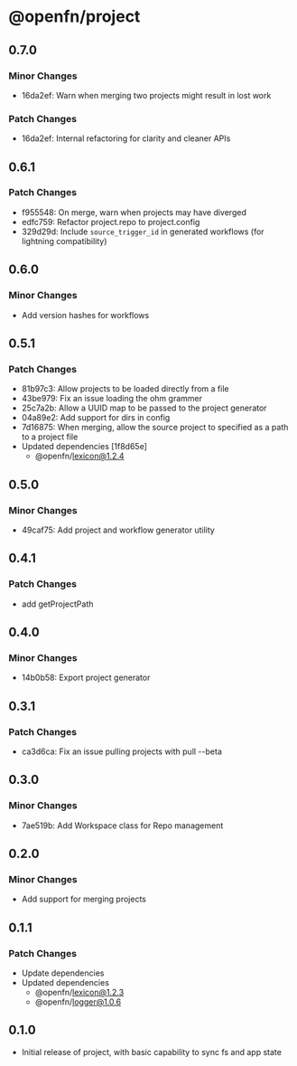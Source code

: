 # @openfn/project

## 0.7.0

### Minor Changes

- 16da2ef: Warn when merging two projects might result in lost work

### Patch Changes

- 16da2ef: Internal refactoring for clarity and cleaner APIs

## 0.6.1

### Patch Changes

- f955548: On merge, warn when projects may have diverged
- edfc759: Refactor project.repo to project.config
- 329d29d: Include `source_trigger_id` in generated workflows (for lightning compatibility)

## 0.6.0

### Minor Changes

- Add version hashes for workflows

## 0.5.1

### Patch Changes

- 81b97c3: Allow projects to be loaded directly from a file
- 43be979: Fix an issue loading the ohm grammer
- 25c7a2b: Allow a UUID map to be passed to the project generator
- 04a89e2: Add support for dirs in config
- 7d16875: When merging, allow the source project to specified as a path to a project file
- Updated dependencies [1f8d65e]
  - @openfn/lexicon@1.2.4

## 0.5.0

### Minor Changes

- 49caf75: Add project and workflow generator utility

## 0.4.1

### Patch Changes

- add getProjectPath

## 0.4.0

### Minor Changes

- 14b0b58: Export project generator

## 0.3.1

### Patch Changes

- ca3d6ca: Fix an issue pulling projects with pull --beta

## 0.3.0

### Minor Changes

- 7ae519b: Add Workspace class for Repo management

## 0.2.0

### Minor Changes

- Add support for merging projects

## 0.1.1

### Patch Changes

- Update dependencies
- Updated dependencies
  - @openfn/lexicon@1.2.3
  - @openfn/logger@1.0.6

## 0.1.0

- Initial release of project, with basic capability to sync fs and app state
